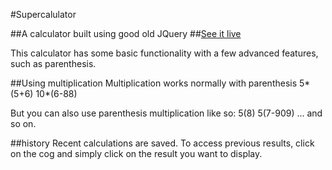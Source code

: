 #Supercalulator

##A calculator built using good old JQuery
##[See it live](http://www.bparkerproductions.com/Super-Calculator/)

This calculator has some basic functionality with a few
advanced features, such as parenthesis.

##Using multiplication
Multiplication works normally with parenthesis
5*(5+6)
10*(6-88)

But you can also use parenthesis multiplication like so:
5(8)
5(7-909)
... and so on.

##history
Recent calculations are saved. To access previous results,
click on the cog and simply click on the result you want
to display.